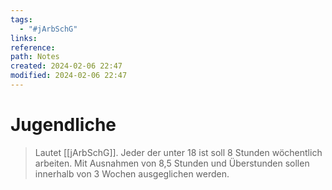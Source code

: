 ```yaml
---
tags:
  - "#jArbSchG"
links: 
reference: 
path: Notes
created: 2024-02-06 22:47
modified: 2024-02-06 22:47
---
```

# Jugendliche
>Lautet [[jArbSchG]]. Jeder der unter 18 ist soll 8 Stunden wöchentlich arbeiten.
>Mit Ausnahmen von 8,5 Stunden und Überstunden sollen innerhalb von 3 Wochen ausgeglichen werden.